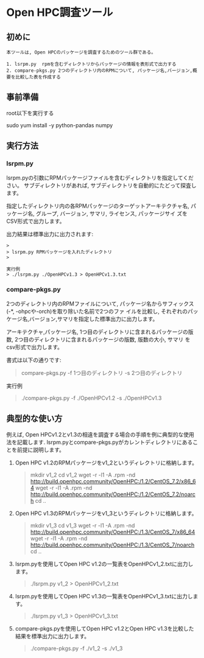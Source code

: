 # Open HPC調査ツール
## 初めに
	本ツールは, Open HPCのパッケージを調査するためのツール群である。

	1. lsrpm.py  rpmを含むディレクトリからパッケージの情報を表形式で出力する
	2. compare-pkgs.py 2つのディレクトリ内のRPMについて, パッケージ名,バージョン,概要を比較した表を作成する

## 事前準備
root以下を実行する

sudo yum install -y  python-pandas numpy

## 実行方法
### lsrpm.py

lsrpm.pyの引数にRPMパッケージファイルを含むディレクトリを指定してください。
サブディレクトリがあれば, サブディレクトリを自動的にたどって探査します。

指定したディレクトリ内の各RPMパッケージのターゲットアーキテクチャ名,
パッケージ名, グループ, バージョン, サマリ, ライセンス, パッケージサイ
ズをCSV形式で出力します。

出力結果は標準出力に出力されます:

	>
	> lsrpm.py RPMパッケージを入れたディレクトリ 
	>
	
	実行例
	> ./lsrpm.py ./OpenHPCv1.3 > OpenHPCv1.3.txt

### compare-pkgs.py
2つのディレクトリ内のRPMファイルについて, 
パッケージ名からサフィックス(-*, -ohpcや-orch)を取り除いた名前で2つのファ
イルを比較し, それぞれのパッケージ名,バージョン,サマリを指定した標準出力に出力します。

アーキテクチャ,パッケージ名, 1つ目のディレクトリに含まれるパッケージの版数, 2つ目のディレクトリに含まれるパッケージの版数, 版数の大小, サマリ
をcsv形式で出力します。

書式は以下の通りです:
>	
> compare-pkgs.py -f 1つ目のディレクトリ -s 2つ目のディレクトリ
>	
	
実行例
>
> ./compare-pkgs.py -f ./OpenHPCv1.2 -s ./OpenHPCv1.3
>

## 典型的な使い方

例えば, Open HPCv1.2とv1.3の相違を調査する場合の手順を例に典型的な使用法を記載します.
lsrpm.pyとcompare-pkgs.pyがカレントディレクトリにあることを前提に説明します。

1. Open HPC v1.2のRPMパッケージをv1_2というディレクトリに格納します。
   > mkdir v1_2
   > cd v1_2
   > wget -r -l1 -A .rpm -nd http://build.openhpc.community/OpenHPC:/1.2/CentOS_7.2/x86_64
   > wget -r -l1 -A .rpm -nd http://build.openhpc.community/OpenHPC:/1.2/CentOS_7.2/noarch
   > cd ..
2. Open HPC v1.3のRPMパッケージをv1_3というディレクトリに格納します。
   > mkdir v1_3
   > cd v1_3
   > wget -r -l1 -A .rpm -nd http://build.openhpc.community/OpenHPC:/1.3/CentOS_7/x86_64
   > wget -r -l1 -A .rpm -nd http://build.openhpc.community/OpenHPC:/1.3/CentOS_7/noarch
   > cd ..
3. lsrpm.pyを使用してOpen HPC v1.2の一覧表をOpenHPCv1_2.txtに出力します。
   > ./lsrpm.py v1_2 > OpenHPCv1_2.txt
4. lsrpm.pyを使用してOpen HPC v1.3の一覧表をOpenHPCv1_3.txtに出力します。
   > ./lsrpm.py v1_3 > OpenHPCv1_3.txt
5. compare-pkgs.pyを使用してOpen HPC v1.2とOpen HPC v1.3を比較した結果を標準出力に出力します。
   > ./compare-pkgs.py -f ./v1_2 -s ./v1_3
   
   
